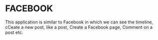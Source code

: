 # FACEBOOK
This application is similar to Facebook in which we can see the timeline, cCeate a new post, like a post, Create a Facebook page, Comment on a post etc. 
